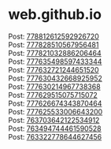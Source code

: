 # web.github.io
<!doctype html><html><body><div class='post_link' id='778812612592926720'>Post: <a href='html/778812612592926720.html' target='_blank'>778812612592926720</a></div><div class='post_link' id='777828510567956481'>Post: <a href='html/777828510567956481.html' target='_blank'>777828510567956481</a></div><div class='post_link' id='777821032886206464'>Post: <a href='html/777821032886206464.html' target='_blank'>777821032886206464</a></div><div class='post_link' id='777635498597433344'>Post: <a href='html/777635498597433344.html' target='_blank'>777635498597433344</a></div><div class='post_link' id='777632721244651520'>Post: <a href='html/777632721244651520.html' target='_blank'>777632721244651520</a></div><div class='post_link' id='777630432668925952'>Post: <a href='html/777630432668925952.html' target='_blank'>777630432668925952</a></div><div class='post_link' id='777630214967738368'>Post: <a href='html/777630214967738368.html' target='_blank'>777630214967738368</a></div><div class='post_link' id='777629515075715072'>Post: <a href='html/777629515075715072.html' target='_blank'>777629515075715072</a></div><div class='post_link' id='777626674343870464'>Post: <a href='html/777626674343870464.html' target='_blank'>777626674343870464</a></div><div class='post_link' id='777625533006643200'>Post: <a href='html/777625533006643200.html' target='_blank'>777625533006643200</a></div><div class='post_link' id='763703642122534912'>Post: <a href='html/submissions/763703642122534912.html' target='_blank'>763703642122534912</a></div><div class='post_link' id='763494744461590528'>Post: <a href='html/submissions/763494744461590528.html' target='_blank'>763494744461590528</a></div><div class='post_link' id='763322778644627456'>Post: <a href='html/submissions/763322778644627456.html' target='_blank'>763322778644627456</a></div></body></html>
